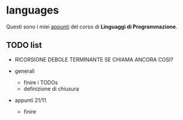 # languages

Questi sono i miei [appunti](<https://raw.githubusercontent.com/ph-notes/languages/main/src/Linguaggi di Programmazione.pdf>) del corso di **Linguaggi di Programmazione**.

## TODO list

- RICORSIONE DEBOLE TERMINANTE SE CHIAMA ANCORA COSI?

- generali
    - finire i TODOs
    - definizione di chiusura
- appunti 21/11
    - finire
